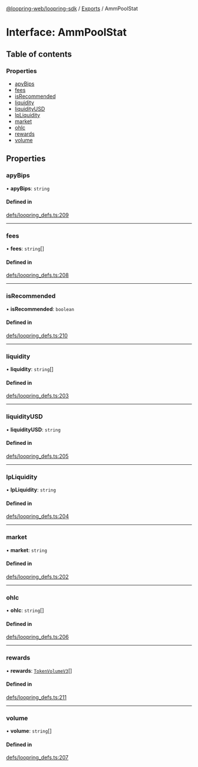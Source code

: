 [@loopring-web/loopring-sdk](../README.md) / [Exports](../modules.md) / AmmPoolStat

# Interface: AmmPoolStat

## Table of contents

### Properties

- [apyBips](AmmPoolStat.md#apybips)
- [fees](AmmPoolStat.md#fees)
- [isRecommended](AmmPoolStat.md#isrecommended)
- [liquidity](AmmPoolStat.md#liquidity)
- [liquidityUSD](AmmPoolStat.md#liquidityusd)
- [lpLiquidity](AmmPoolStat.md#lpliquidity)
- [market](AmmPoolStat.md#market)
- [ohlc](AmmPoolStat.md#ohlc)
- [rewards](AmmPoolStat.md#rewards)
- [volume](AmmPoolStat.md#volume)

## Properties

### apyBips

• **apyBips**: `string`

#### Defined in

[defs/loopring_defs.ts:209](https://github.com/Loopring/loopring_sdk/blob/300ee65/src/defs/loopring_defs.ts#L209)

___

### fees

• **fees**: `string`[]

#### Defined in

[defs/loopring_defs.ts:208](https://github.com/Loopring/loopring_sdk/blob/300ee65/src/defs/loopring_defs.ts#L208)

___

### isRecommended

• **isRecommended**: `boolean`

#### Defined in

[defs/loopring_defs.ts:210](https://github.com/Loopring/loopring_sdk/blob/300ee65/src/defs/loopring_defs.ts#L210)

___

### liquidity

• **liquidity**: `string`[]

#### Defined in

[defs/loopring_defs.ts:203](https://github.com/Loopring/loopring_sdk/blob/300ee65/src/defs/loopring_defs.ts#L203)

___

### liquidityUSD

• **liquidityUSD**: `string`

#### Defined in

[defs/loopring_defs.ts:205](https://github.com/Loopring/loopring_sdk/blob/300ee65/src/defs/loopring_defs.ts#L205)

___

### lpLiquidity

• **lpLiquidity**: `string`

#### Defined in

[defs/loopring_defs.ts:204](https://github.com/Loopring/loopring_sdk/blob/300ee65/src/defs/loopring_defs.ts#L204)

___

### market

• **market**: `string`

#### Defined in

[defs/loopring_defs.ts:202](https://github.com/Loopring/loopring_sdk/blob/300ee65/src/defs/loopring_defs.ts#L202)

___

### ohlc

• **ohlc**: `string`[]

#### Defined in

[defs/loopring_defs.ts:206](https://github.com/Loopring/loopring_sdk/blob/300ee65/src/defs/loopring_defs.ts#L206)

___

### rewards

• **rewards**: [`TokenVolumeV3`](TokenVolumeV3.md)[]

#### Defined in

[defs/loopring_defs.ts:211](https://github.com/Loopring/loopring_sdk/blob/300ee65/src/defs/loopring_defs.ts#L211)

___

### volume

• **volume**: `string`[]

#### Defined in

[defs/loopring_defs.ts:207](https://github.com/Loopring/loopring_sdk/blob/300ee65/src/defs/loopring_defs.ts#L207)
